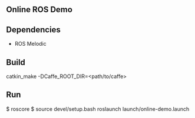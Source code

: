 ## Online ROS Demo

## Dependencies
- ROS Melodic

## Build

catkin_make -DCaffe_ROOT_DIR=<path/to/caffe>

## Run

$ roscore
$ source devel/setup.bash
roslaunch launch/online-demo.launch

